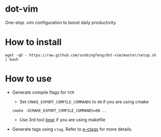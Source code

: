 dot-vim
===========

One-stop .vim configuration to boost daily productivity.

# How to install

```shell
wget -qO - https://raw.github.com/sunbingfeng/dot-vim/master/setup.sh | bash
```

# How to use

- Generate compile flags for `YCM`

    - Set `CMAKE_EXPORT_COMPILE_COMMANDS` to `ON` if you are using cmake

    ```
    cmake -DCMAKE_EXPORT_COMPILE_COMMANDS=ON ..
    ```

    - Use 3rd tool [bear](https://github.com/rizsotto/Bear) if you are using makefile

- Generate tags using `ctag`. Refer to [e-ctags](http://ctags.sourceforge.net/) for more details.
